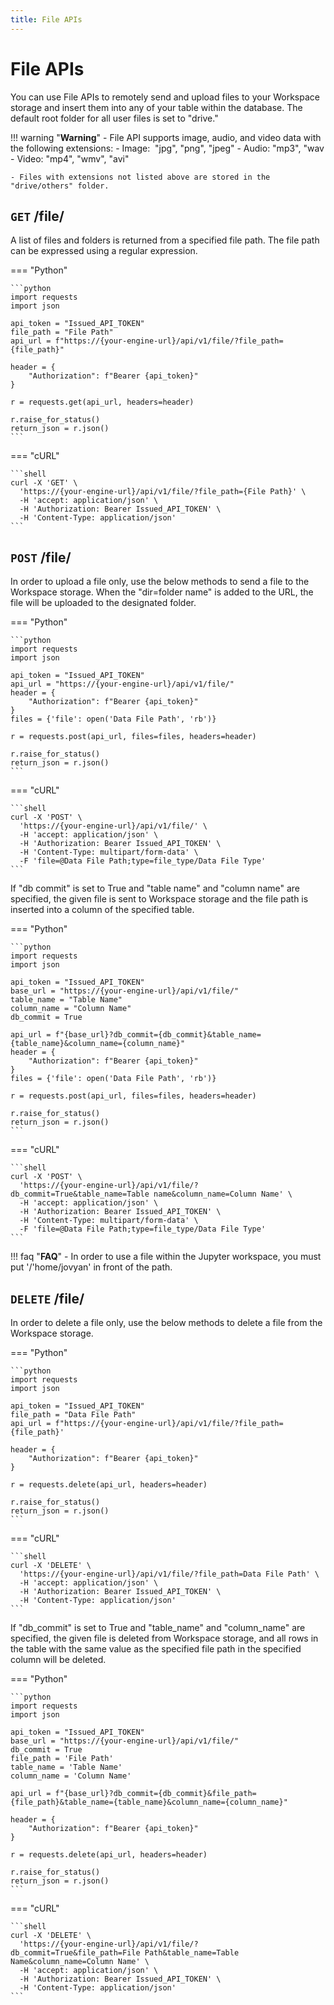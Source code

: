 ```yaml
---
title: File APIs
---
```


# **File APIs**

You can use File APIs to remotely send and upload files to your Workspace storage and insert them into any of your table within the database. The default root folder for all user files is set to "drive."

!!! warning "__Warning__"
    - File API supports image, audio, and video data with the following extensions:
        - Image:  "jpg", "png", "jpeg"
        - Audio: "mp3", "wav
        - Video: "mp4", "wmv", "avi"
        
    - Files with extensions not listed above are stored in the "drive/others" folder.


## __`GET` /file/__

A list of files and folders is returned from a specified file path. The file path can be expressed using a regular expression.

=== "Python"

    ```python 
    import requests
    import json

    api_token = "Issued_API_TOKEN"
    file_path = "File Path"
    api_url = f"https://{your-engine-url}/api/v1/file/?file_path={file_path}"

    header = {
        "Authorization": f"Bearer {api_token}"
    }

    r = requests.get(api_url, headers=header)

    r.raise_for_status()
    return_json = r.json()
    ```

=== "cURL"

    ```shell
    curl -X 'GET' \
      'https://{your-engine-url}/api/v1/file/?file_path={File Path}' \
      -H 'accept: application/json' \
      -H 'Authorization: Bearer Issued_API_TOKEN' \
      -H 'Content-Type: application/json'
    ```


## __`POST` /file/__

In order to upload a file only, use the below methods to send a file to the Workspace storage.
When the "dir=folder name" is added to the URL, the file will be uploaded to the
designated folder.

=== "Python"

    ```python
    import requests
    import json

    api_token = "Issued_API_TOKEN"
    api_url = "https://{your-engine-url}/api/v1/file/"
    header = {
        "Authorization": f"Bearer {api_token}"
    }
    files = {'file': open('Data File Path', 'rb')}

    r = requests.post(api_url, files=files, headers=header)

    r.raise_for_status()
    return_json = r.json()
    ```

=== "cURL"

    ```shell
    curl -X 'POST' \
      'https://{your-engine-url}/api/v1/file/' \
      -H 'accept: application/json' \
      -H 'Authorization: Bearer Issued_API_TOKEN' \
      -H 'Content-Type: multipart/form-data' \
      -F 'file=@Data File Path;type=file_type/Data File Type'
    ```

If "db commit" is set to True and "table name" and "column name" are specified, the given file is sent to Workspace storage and the file path is inserted into a column of the specified table.

=== "Python"

    ```python
    import requests
    import json

    api_token = "Issued_API_TOKEN"
    base_url = "https://{your-engine-url}/api/v1/file/"
    table_name = "Table Name"
    column_name = "Column Name"
    db_commit = True 

    api_url = f"{base_url}?db_commit={db_commit}&table_name={table_name}&column_name={column_name}"
    header = {
        "Authorization": f"Bearer {api_token}"
    }
    files = {'file': open('Data File Path', 'rb')}

    r = requests.post(api_url, files=files, headers=header)

    r.raise_for_status()
    return_json = r.json()
    ```

=== "cURL"

    ```shell
    curl -X 'POST' \
      'https://{your-engine-url}/api/v1/file/?db_commit=True&table_name=Table name&column_name=Column Name' \
      -H 'accept: application/json' \
      -H 'Authorization: Bearer Issued_API_TOKEN' \
      -H 'Content-Type: multipart/form-data' \
      -F 'file=@Data File Path;type=file_type/Data File Type'
    ```

!!! faq "__FAQ__"
    - In order to use a file within the Jupyter workspace, you must put '/'home/jovyan' in front of the path.


## __`DELETE` /file/__

In order to delete a file only, use the below methods to delete a file from the Workspace storage.

=== "Python"

    ```python
    import requests
    import json

    api_token = "Issued_API_TOKEN"
    file_path = "Data File Path"
    api_url = f"https://{your-engine-url}/api/v1/file/?file_path={file_path}'

    header = {
        "Authorization": f"Bearer {api_token}"
    }

    r = requests.delete(api_url, headers=header)

    r.raise_for_status()
    return_json = r.json()
    ```

=== "cURL"

    ```shell
    curl -X 'DELETE' \
      'https://{your-engine-url}/api/v1/file/?file_path=Data File Path' \
      -H 'accept: application/json' \
      -H 'Authorization: Bearer Issued_API_TOKEN' \
      -H 'Content-Type: application/json'
    ```

If "db_commit" is set to True and "table_name" and "column_name" are specified, the given file is deleted from Workspace storage, and all rows in the table with the same value as the specified file path in the specified column will be deleted.

=== "Python"

    ```python 
    import requests
    import json

    api_token = "Issued_API_TOKEN"
    base_url = "https://{your-engine-url}/api/v1/file/"
    db_commit = True 
    file_path = 'File Path'
    table_name = 'Table Name'
    column_name = 'Column Name'

    api_url = f"{base_url}?db_commit={db_commit}&file_path={file_path}&table_name={table_name}&column_name={column_name}"

    header = {
        "Authorization": f"Bearer {api_token}"
    }

    r = requests.delete(api_url, headers=header)

    r.raise_for_status()
    return_json = r.json()
    ```

=== "cURL"

    ```shell
    curl -X 'DELETE' \
      'https://{your-engine-url}/api/v1/file/?db_commit=True&file_path=File Path&table_name=Table Name&column_name=Column Name' \
      -H 'accept: application/json' \
      -H 'Authorization: Bearer Issued_API_TOKEN' \
      -H 'Content-Type: application/json'
    ```
